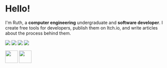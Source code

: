 # Hello!
I'm Ruth, a **computer engineering** undergraduate and **software developer**. I create free tools for developers, publish them on Itch.io, and write articles about the process behind them.

<p align="left">
  <a href="https://medium.com/@ruth-santana"><img src="https://img.shields.io/badge/Medium-black?logo=medium"></img></a>
  <a href="http://ruth-santana.itch.io/">
  <img src="https://img.shields.io/badge/Itch.io-FA5C5C?logo=itchdotio&logoColor=white"></img></a>
  <a href="https://bsky.app/profile/ruth-santana.itch.io"><img src="https://img.shields.io/badge/Bluesky-1684FF?logo=bluesky&logoColor=white"></img></a>
  <a href="https://buymeacoffee.com/ruthsantana"><img src="https://img.shields.io/badge/Donate-FFDD00?logo=buymeacoffee&logoColor=black"></img></a>
</p>
<div align="left">
<img src="https://hatscripts.github.io/circle-flags/flags/br.svg" width="40" />
<img src="https://hatscripts.github.io/circle-flags/flags/il.svg" width="40" />
</div>
